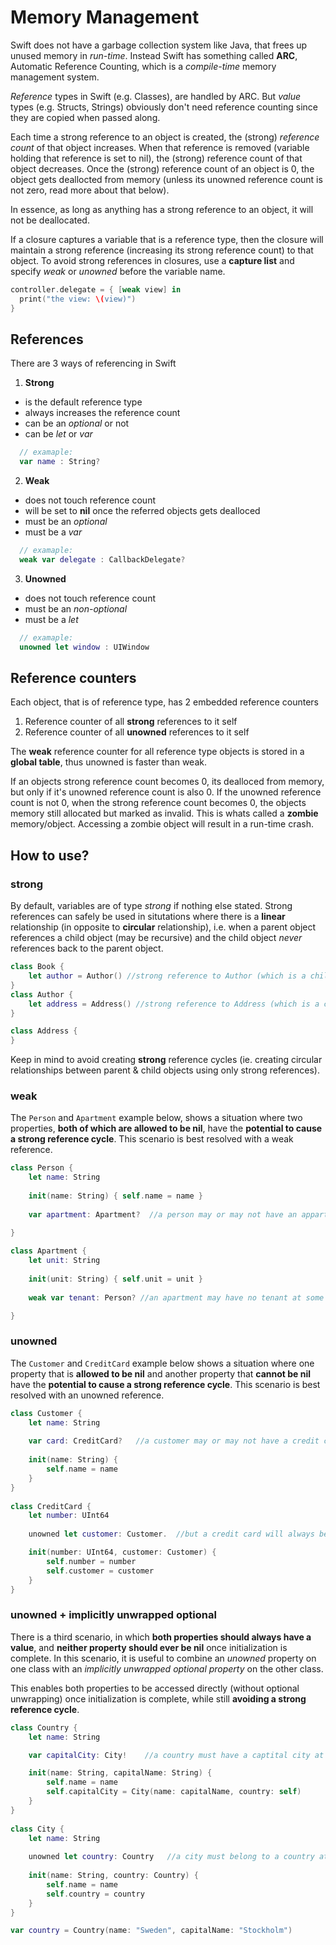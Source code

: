# Memory Management

Swift does not have a garbage collection system like Java, that frees up unused memory in _run-time_.
Instead Swift has something called **ARC**, Automatic Reference Counting, which is a _compile-time_ memory management system.

_Reference_ types in Swift (e.g. Classes), are handled by ARC. But _value_ types (e.g. Structs, Strings) obviously don't need reference counting since they are copied when passed along.

Each time a strong reference to an object is created, the (strong) _reference count_ of that object increases.
When that reference is removed (variable holding that reference is set to nil), the (strong) reference count of that object decreases.
Once the (strong) reference count of an object is 0, the object gets deallocted from memory (unless its unowned reference count is not zero, read more about that below).

In essence, as long as anything has a strong reference to an object, it will not be deallocated.
 
If a closure captures a variable that is a reference type, then the closure will maintain a strong reference (increasing its strong reference count) to that object. To avoid strong references in closures, use a **capture list** and specify _weak_ or _unowned_ before the variable name.
```swift
controller.delegate = { [weak view] in
  print("the view: \(view)")
}
```



## References

There are 3 ways of referencing in Swift

1. **Strong**
  - is the default reference type
  - always increases the reference count 
  - can be an _optional_ or not
  - can be _let_ or _var_
  ```swift
    // examaple:
    var name : String?
  ```
  
2. **Weak**
  - does not touch reference count
  - will be set to **nil** once the referred objects gets dealloced
  - must be an _optional_
  - must be a _var_
  ```swift 
    // examaple:
    weak var delegate : CallbackDelegate? 
  ```
  
3. **Unowned**
  - does not touch reference count
  - must be an _non-optional_
  - must be a _let_
  ```swift
    // examaple:
    unowned let window : UIWindow 
  ```


## Reference counters
Each object, that is of reference type, has 2 embedded reference counters
1. Reference counter of all **strong** references to it self
2. Reference counter of all **unowned** references to it self

The **weak** reference counter for all reference type objects is stored in a **global table**, thus unowned is faster than weak.

If an objects strong reference count becomes 0, its dealloced from memory, but only if it's unowned reference count is also 0. 
If the unowned reference count is not 0, when the strong reference count becomes 0, the objects memory still allocated but marked as invalid. This is whats called a **zombie** memory/object. Accessing a zombie object will result in a run-time crash.


## How to use?

### strong
By default, variables are of type _strong_ if nothing else stated. Strong references can safely be used in situtations where there is a **linear** relationship (in opposite to **circular** relationship), i.e. when a parent object references a child object (may be recursive) and the child object _never_ references back to the parent object. 


```swift
class Book {
    let author = Author() //strong reference to Author (which is a child object to Book)
}
class Author {
    let address = Address() //strong reference to Address (which is a child object to Author)
}

class Address {   
}

```

Keep in mind to avoid creating **strong** reference cycles (ie. creating circular relationships between parent & child objects using only strong references).


### weak
The `Person` and `Apartment` example below, shows a situation where two properties, **both of which are allowed to be nil**, have the **potential to cause a strong reference cycle**. This scenario is best resolved with a weak reference.


```swift
class Person {
    let name: String
   
    init(name: String) { self.name = name }
    
    var apartment: Apartment?  //a person may or may not have an appartment

}
 
class Apartment {
    let unit: String
    
    init(unit: String) { self.unit = unit }
    
    weak var tenant: Person? //an apartment may have no tenant at some point in its lifetime

}
```



### unowned

The `Customer` and `CreditCard` example below shows a situation where one property that is **allowed to be nil** and another property that **cannot be nil** have the **potential to cause a strong reference cycle**. This scenario is best resolved with an unowned reference.


```swift
class Customer {
    let name: String
    
    var card: CreditCard?   //a customer may or may not have a credit card
    
    init(name: String) {
        self.name = name
    }
}
 
class CreditCard {
    let number: UInt64
    
    unowned let customer: Customer.  //but a credit card will always be associated with a customer

    init(number: UInt64, customer: Customer) {
        self.number = number
        self.customer = customer
    }
}

```

### unowned + implicitly unwrapped optional

There is a third scenario, in which **both properties should always have a value**, and **neither property should ever be nil** once initialization is complete. In this scenario, it is useful to combine an _unowned_ property on one class with an _implicitly unwrapped optional property_ on the other class.

This enables both properties to be accessed directly (without optional unwrapping) once initialization is complete, while still **avoiding a strong reference cycle**.

```swift
class Country {
    let name: String

    var capitalCity: City!    //a country must have a captital city at all times. Implicitly unrwapped optional

    init(name: String, capitalName: String) {
        self.name = name
        self.capitalCity = City(name: capitalName, country: self)
    }
}
 
class City {
    let name: String
    
    unowned let country: Country   //a city must belong to a country at all times. 
    
    init(name: String, country: Country) {
        self.name = name
        self.country = country
    }
}

var country = Country(name: "Sweden", capitalName: "Stockholm")

```


